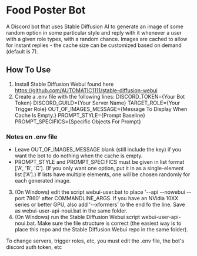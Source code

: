 # Food Poster Bot
A Discord bot that uses Stable Diffusion AI to generate an image of some random option in some particular style and reply with it whenever a user with a given role types, with a random chance. Images are cached to allow for instant replies - the cache size can be customized based on demand (default is 7).

## How To Use

1. Install Stable Diffusion Webui found here https://github.com/AUTOMATIC1111/stable-diffusion-webui
2. Create a .env file with the following lines:
DISCORD_TOKEN={Your Bot Token} 
DISCORD_GUILD={Your Server Name}
TARGET_ROLE={Your Trigger Role}
OUT_OF_IMAGES_MESSAGE={Message To Display When Cache Is Empty.}
PROMPT_STYLE={Prompt Baseline}
PROMPT_SPECIFICS={Specific Objects For Prompt}

### Notes on .env file
- Leave OUT_OF_IMAGES_MESSAGE blank (still include the key) if you want the bot to do nothing when the cache is empty.
- PROMPT_STYLE and PROMPT_SPECIFICS must be given in list format ['A', 'B', 'C']. (If you only want one option, put it in as a single-element list ['A'].) If lists have multiple elements, one will be chosen randomly for each generated image. 

3. (On Windows) edit the script webui-user.bat to place '--api --nowebui --port 7860' after COMMANDLINE_ARGS. If you have an NVidia 10XX series or better GPU, also add '--xformers' to the end fo the line. Save as webui-user-api-noui.bat in the same folder.  
4. (On Windows) run the Stable Diffusion Webui script webui-user-api-noui.bat. Make sure the file structure is correct (the easiest way is to place this repo and the Stable Diffusion Webui repo in the same folder). 

To change servers, trigger roles, etc, you must edit the .env file, the bot's discord auth token, etc
